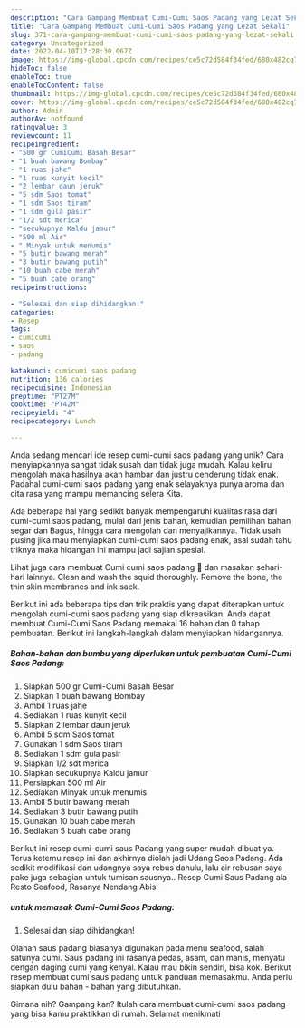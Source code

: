 ```yaml
---
description: "Cara Gampang Membuat Cumi-Cumi Saos Padang yang Lezat Sekali"
title: "Cara Gampang Membuat Cumi-Cumi Saos Padang yang Lezat Sekali"
slug: 371-cara-gampang-membuat-cumi-cumi-saos-padang-yang-lezat-sekali
category: Uncategorized
date: 2022-04-10T17:28:30.067Z
image: https://img-global.cpcdn.com/recipes/ce5c72d584f34fed/680x482cq70/cumi-cumi-saos-padang-foto-resep-utama.jpg
hideToc: false
enableToc: true
enableTocContent: false
thumbnail: https://img-global.cpcdn.com/recipes/ce5c72d584f34fed/680x482cq70/cumi-cumi-saos-padang-foto-resep-utama.jpg
cover: https://img-global.cpcdn.com/recipes/ce5c72d584f34fed/680x482cq70/cumi-cumi-saos-padang-foto-resep-utama.jpg
author: Admin
authorAv: notfound
ratingvalue: 3
reviewcount: 11
recipeingredient:
- "500 gr CumiCumi Basah Besar"
- "1 buah bawang Bombay"
- "1 ruas jahe"
- "1 ruas kunyit kecil"
- "2 lembar daun jeruk"
- "5 sdm Saos tomat"
- "1 sdm Saos tiram"
- "1 sdm gula pasir"
- "1/2 sdt merica"
- "secukupnya Kaldu jamur"
- "500 ml Air"
- " Minyak untuk menumis"
- "5 butir bawang merah"
- "3 butir bawang putih"
- "10 buah cabe merah"
- "5 buah cabe orang"
recipeinstructions:

- "Selesai dan siap dihidangkan!"
categories:
- Resep
tags:
- cumicumi
- saos
- padang

katakunci: cumicumi saos padang 
nutrition: 136 calories
recipecuisine: Indonesian
preptime: "PT27M"
cooktime: "PT42M"
recipeyield: "4"
recipecategory: Lunch

---
```





Anda sedang mencari ide resep cumi-cumi saos padang yang unik? Cara menyiapkannya sangat tidak susah dan tidak juga mudah. Kalau keliru mengolah maka hasilnya akan hambar dan justru cenderung tidak enak. Padahal cumi-cumi saos padang yang enak selayaknya punya aroma dan cita rasa yang mampu memancing selera Kita.





Ada beberapa hal yang sedikit banyak mempengaruhi kualitas rasa dari cumi-cumi saos padang, mulai dari jenis bahan, kemudian pemilihan bahan segar dan Bagus, hingga cara mengolah dan menyajikannya. Tidak usah pusing jika mau menyiapkan cumi-cumi saos padang enak,      asal sudah tahu triknya maka hidangan ini mampu jadi sajian spesial.














Lihat juga cara membuat Cumi cumi saos padang 🦑 dan masakan sehari-hari lainnya. Clean and wash the squid thoroughly. Remove the bone, the thin skin membranes and ink sack.






Berikut ini ada beberapa tips dan trik praktis yang dapat diterapkan untuk mengolah cumi-cumi saos padang yang siap dikreasikan. Anda dapat membuat Cumi-Cumi Saos Padang memakai 16 bahan dan 0 tahap pembuatan. Berikut ini langkah-langkah dalam menyiapkan hidangannya.

<!--inarticleads1-->

##### Bahan-bahan dan bumbu yang diperlukan untuk pembuatan Cumi-Cumi Saos Padang:

1. Siapkan 500 gr Cumi-Cumi Basah Besar
1. Siapkan 1 buah bawang Bombay
1. Ambil 1 ruas jahe
1. Sediakan 1 ruas kunyit kecil
1. Siapkan 2 lembar daun jeruk
1. Ambil 5 sdm Saos tomat
1. Gunakan 1 sdm Saos tiram
1. Sediakan 1 sdm gula pasir
1. Siapkan 1/2 sdt merica
1. Siapkan secukupnya Kaldu jamur
1. Persiapkan 500 ml Air
1. Sediakan  Minyak untuk menumis
1. Ambil 5 butir bawang merah
1. Sediakan 3 butir bawang putih
1. Gunakan 10 buah cabe merah
1. Sediakan 5 buah cabe orang


Berikut ini resep cumi-cumi saus Padang yang super mudah dibuat ya. Terus ketemu resep ini dan akhirnya diolah jadi Udang Saos Padang. Ada sedikit modifikasi dan udangnya saya rebus dahulu, lalu air rebusan saya pake juga sebagian untuk tumisan sausnya.. Resep Cumi Saus Padang ala Resto Seafood, Rasanya Nendang Abis! 

<!--inarticleads2-->

#####  untuk memasak Cumi-Cumi Saos Padang:


1. Selesai dan siap dihidangkan!

Olahan saus padang biasanya digunakan pada menu seafood, salah satunya cumi. Saus padang ini rasanya pedas, asam, dan manis, menyatu dengan daging cumi yang kenyal. Kalau mau bikin sendiri, bisa kok. Berikut resep membuat cumi saus padang untuk panduan memasakmu. Anda perlu siapkan dulu bahan - bahan yang dibutuhkan. 

Gimana nih? Gampang kan? Itulah cara membuat cumi-cumi saos padang yang bisa kamu praktikkan di rumah. Selamat menikmati
